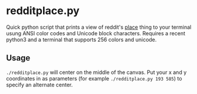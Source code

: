 # redditplace.py

Quick python script that prints a view of reddit's
[place](https://www.reddit.com/place?webview=true) thing to your terminal usung
ANSI color codes and Unicode block characters. Requires a recent python3 and a
terminal that supports 256 colors and unicode.

## Usage

`./redditplace.py` will center on the middle of the canvas. Put your x and y
coordinates in as parameters (for example `./redditplace.py 193 585`) to
specify an alternate center.

